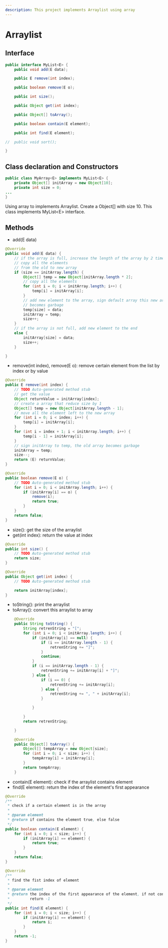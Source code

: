 ```yaml
---
description: This project implements Arraylist using array
---
```


# Arraylist

## Interface

```java
public interface MyList<E> {
	public void add(E data);

	public E remove(int index);

	public boolean remove(E o);

	public int size();

	public Object get(int index);

	public Object[] toArray();

	public boolean contain(E element);

	public int find(E element);

//	public void sort();

}
```

## Class declaration and Constructors

```java
public class MyArray<E> implements MyList<E> {
	private Object[] initArray = new Object[10];
	private int size = 0;
...
}
```

Using array to implements Arraylist. Create a Object\[\] with size 10. This class implements MyList&lt;E&gt; interface.

## Methods

* add\(E data\)

```java
@Override
public void add(E data) {
    // if the array is full, increase the length of the array by 2 times of the old length
    // copy all the elements
    // from the old to new array
    if (size == initArray.length) {
        Object[] temp = new Object[initArray.length * 2];
        // copy all the elements
        for (int i = 0; i < initArray.length; i++) {
            temp[i] = initArray[i];
        }
        // add new element to the array, sign default array this new array. The old array
        // becomes garbage
        temp[size] = data;
        initArray = temp;
        size++;
    } 
    // if the array is not full, add new element to the end
    else {
        initArray[size] = data;
        size++;
    }

}
```

* remove\(int index\), remove\(E o\): remove certain element from the list by index or by value

```java
@Override
public E remove(int index) {
    // TODO Auto-generated method stub
    // get the value
    Object returnValue = initArray[index];
    // create a array that reduce size by 1
    Object[] temp = new Object[initArray.length - 1];
    // move all the element left to the new array
    for (int i = 0; i < index; i++) {
        temp[i] = initArray[i];
    }
    for (int i = index + 1; i < initArray.length; i++) {
        temp[i - 1] = initArray[i];
    }
    // sign initArray to temp, the old array becomes garbage
    initArray = temp;
    size--;
    return (E) returnValue;
}

@Override
public boolean remove(E o) {
    // TODO Auto-generated method stub
    for (int i = 0; i < initArray.length; i++) {
        if (initArray[i] == o) {
            remove(i);
            return true;
        }
    }
    return false;
}
```

* size\(\): get the size of the arraylist
* get\(int index\): return the value at index

```java
@Override
public int size() {
    // TODO Auto-generated method stub
    return size;
}

@Override
public Object get(int index) {
    // TODO Auto-generated method stub

    return initArray[index];
}
```

* toString\(\): print the arraylist
* toArray\(\): convert this arraylist to array

```java
	@Override
	public String toString() {
		String retrenString = "[";
		for (int i = 0; i < initArray.length; i++) {
			if (initArray[i] == null) {
				if (i == initArray.length - 1) {
					retrenString += "]";
				}
				continue;
			}
			if (i == initArray.length - 1) {
				retrenString += initArray[i] + "]";
			} else {
				if (i == 0) {
					retrenString += initArray[i];
				} else {
					retrenString += ", " + initArray[i];
				}

			}

		}
		return retrenString;

	}

	@Override
	public Object[] toArray() {
		Object[] tempArray = new Object[size];
		for (int i = 0; i < size; i++) {
			tempArray[i] = initArray[i];
		}
		return tempArray;
	}
```

* contain\(E element\): check if the arraylist contains element
* find\(E element\): return the index of the element's first appearance

```java
@Override
/**
 * check if a certain element is in the array
 * 
 * @param element
 * @return if contains the element true, else false
 */
public boolean contain(E element) {
    for (int i = 0; i < size; i++) {
        if (initArray[i] == element) {
            return true;
        }
    }
    return false;
}

@Override
/**
 * find the fist index of element
 * 
 * @param element
 * @return the index of the first appearance of the element, if not contain
 *         return -1
 */
public int find(E element) {
    for (int i = 0; i < size; i++) {
        if (initArray[i] == element) {
            return i;
        }
    }
    return -1;
}
```




